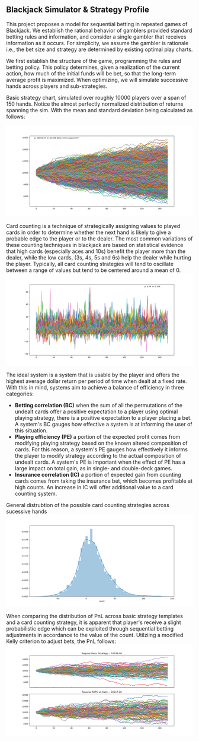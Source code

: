 ## Blackjack Simulator & Strategy Profile
This project proposes a model for sequential betting in repeated games of Blackjack. We establish the rational behavior of gamblers provided standard betting rules and information, and consider a single gambler that receives information as it occurs. For simplicity, we assume the gambler is rationale i.e., the bet size and strategy are determined by existing optimal play charts. 

We first establish the structure of the game, programming the rules and betting policy. This policy determines, given a realization of the current action, how much of the initial funds will be bet, so that the long-term average profit is maximized. When optimizing, we will simulate successive hands across players and sub-strategies. 

Basic strategy chart, simulated over roughly 10000 players over a span of 150 hands. Notice the almost perfectly normalized distribution of returns spanning the sim. With the mean and standard deviation being calculated as follows:

![alt text](https://github.com/Raj9898/BlackJack_Simulator/blob/master/_misc_/basic_strategy_pnl.png)

Card counting is a technique of strategically assigning values to played cards in order to determine whether the next hand is likely to give a probable edge to the player or to the dealer. The most common variations of these counting techniques in blackjack are based on statistical evidence that high cards (especially aces and 10s) benefit the player more than the dealer, while the low cards, (3s, 4s, 5s and 6s) help the dealer while hurting the player. Typically, all card counting strategies will tend to oscillate between a range of values but tend to be centered around a mean of 0.
![alt text](https://github.com/Raj9898/BlackJack_Simulator/blob/master/_misc_/card_counting_count.png)

The ideal system is a system that is usable by the player and offers the highest average dollar return per period of time when dealt at a fixed rate. With this in mind, systems aim to achieve a balance of efficiency in three categories: 
- **Betting correlation (BC)** when the sum of all the permutations of the undealt cards offer a positive expectation to a player using optimal playing strategy, there is a positive expectation to a player placing a bet. A system's BC gauges how effective a system is at informing the user of this situation.
- **Playing efficiency (PE)** a portion of the expected profit comes from modifying playing strategy based on the known altered composition of cards. For this reason, a system's PE gauges how effectively it informs the player to modify strategy according to the actual composition of undealt cards. A system's PE is important when the effect of PE has a large impact on total gain, as in single- and double-deck games.
- **Insurance correlation (IC)** a portion of expected gain from counting cards comes from taking the insurance bet, which becomes profitable at high counts. An increase in IC will offer additional value to a card counting system.

General distrubtion of the possible card counting strategies across sucessive hands
![alt text](https://github.com/Raj9898/BlackJack_Simulator/blob/master/_misc_/card_counting_count_dist.png)

When comparing the distribution of PnL across basic strategy templates and a card counting strategy, it is apparent that player's receive a slight probabilistic edge which can be exploited through sequential betting adjustments in accordance to the value of the count. Utilziing a modified Kelly criterion to adjust bets, the PnL follows:  
![alt text](https://github.com/Raj9898/BlackJack_Simulator/blob/master/_misc_/regular_vs_cc.png)


